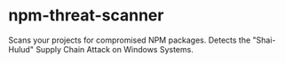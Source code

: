 # npm-threat-scanner
Scans your projects for compromised NPM packages. Detects the "Shai-Hulud" Supply Chain Attack on Windows Systems.
